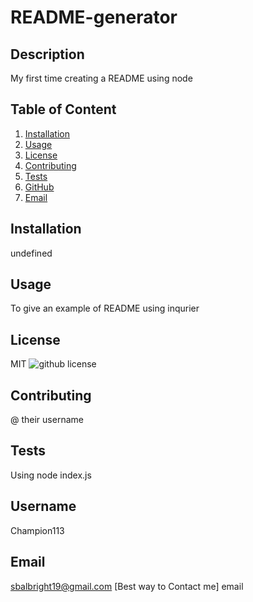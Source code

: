 # README-generator
  ## Description 
   My first time creating a README using node 
  ## Table of Content
  1. [Installation](#installation)
  2. [Usage](#usage)
  3. [License](#license)
  4. [Contributing](#contributing)
  5. [Tests](#tests)
  6. [GitHub](#username)
  7. [Email](#email)
  ## Installation 
   undefined
  ## Usage 
   To give an example of README using inqurier
  ## License 
   MIT
  ![github license](https://img.shields.io/badge/license-MIT-blue.svg)
  ## Contributing 
  @ their username
  ## Tests
   Using node index.js
  ## Username 
  Champion113 
  ## Email 
  sbalbright19@gmail.com [Best way to Contact me] email
